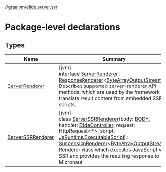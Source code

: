 //[graalvm](../../index.md)/[elide.server.ssr](index.md)

# Package-level declarations

## Types

| Name | Summary |
|---|---|
| [ServerRenderer](-server-renderer/index.md) | [jvm]<br>interface [ServerRenderer](-server-renderer/index.md) : [ResponseRenderer](../../../../packages/graalvm/elide.server/-response-renderer/index.md)&lt;[ByteArrayOutputStream](https://docs.oracle.com/javase/8/docs/api/java/io/ByteArrayOutputStream.html)&gt; <br>Describes supported server-renderer API methods, which are used by the framework to translate result content from embedded SSR scripts. |
| [ServerSSRRenderer](-server-s-s-r-renderer/index.md) | [jvm]<br>class [ServerSSRRenderer](-server-s-s-r-renderer/index.md)(body: [BODY](../../../../packages/server/kotlinx.html/-b-o-d-y/index.md), handler: [ElideController](../../../../packages/server/server/elide.server.controller/-elide-controller/index.md), request: HttpRequest&lt;*&gt;, script: [JsRuntime.ExecutableScript](../elide.runtime.graalvm/-js-runtime/-executable-script/index.md)) : [SuspensionRenderer](../../../../packages/graalvm/elide.server/-suspension-renderer/index.md)&lt;[ByteArrayOutputStream](https://docs.oracle.com/javase/8/docs/api/java/io/ByteArrayOutputStream.html)&gt; <br>Renderer class which executes JavaScript via SSR and provides the resulting response to Micronaut. |
